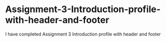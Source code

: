 # Assignment-3-Introduction-profile-with-header-and-footer
I have completed Assignment 3 Introduction profile with header and footer
